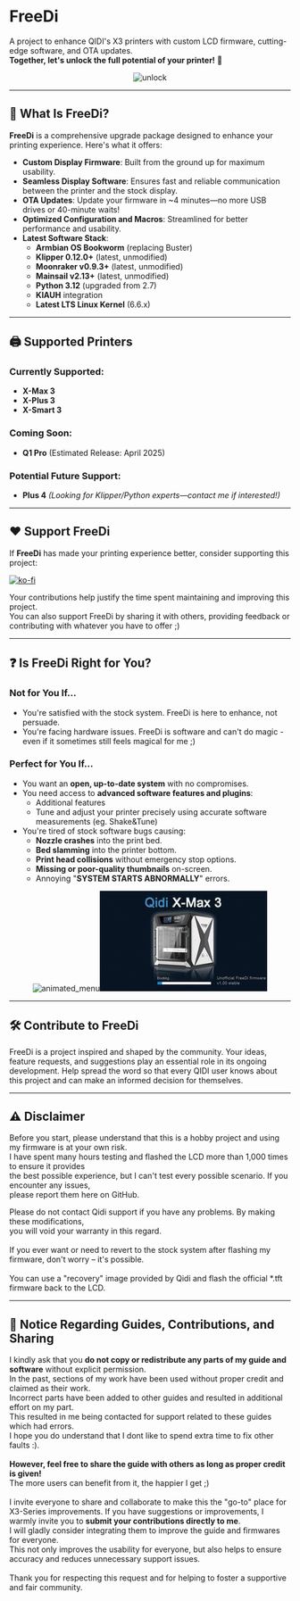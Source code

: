 # FreeDi
A project to enhance QIDI's X3 printers with custom LCD firmware, cutting-edge software, and OTA updates.<br>
**Together, let's unlock the full potential of your printer!** 🎉

<p align="center">
  <img src="https://github.com/user-attachments/assets/745a7b53-ab59-433f-a441-291efb53926c" alt="unlock">
</p>

---

## 🚀 What Is FreeDi?

**FreeDi** is a comprehensive upgrade package designed to enhance your printing experience. Here's what it offers:

- **Custom Display Firmware**: Built from the ground up for maximum usability.
- **Seamless Display Software**: Ensures fast and reliable communication between the printer and the stock display.
- **OTA Updates**: Update your firmware in ~4 minutes—no more USB drives or 40-minute waits!
- **Optimized Configuration and Macros**: Streamlined for better performance and usability.
- **Latest Software Stack**:
  - **Armbian OS Bookworm** (replacing Buster)
  - **Klipper 0.12.0+** (latest, unmodified)
  - **Moonraker v0.9.3+** (latest, unmodified)
  - **Mainsail v2.13+** (latest, unmodified)
  - **Python 3.12** (upgraded from 2.7)
  - **KIAUH** integration
  - **Latest LTS Linux Kernel** (6.6.x)

---

## 🖨️ Supported Printers

### Currently Supported:
- **X-Max 3**
- **X-Plus 3**
- **X-Smart 3**

### Coming Soon:
- **Q1 Pro** (Estimated Release: April 2025)

### Potential Future Support:
- **Plus 4** *(Looking for Klipper/Python experts—contact me if interested!)*

---

## ❤️ Support FreeDi

If **FreeDi** has made your printing experience better, consider supporting this project:

[![ko-fi](https://ko-fi.com/img/githubbutton_sm.svg)](https://ko-fi.com/B0B4V3TJ6)

Your contributions help justify the time spent maintaining and improving this project.<br>
You can also support FreeDi by sharing it with others, providing feedback or contributing with whatever you have to offer ;)

---

## ❓ Is FreeDi Right for You?

### **Not for You If...**
- You're satisfied with the stock system. FreeDi is here to enhance, not persuade.
- You're facing hardware issues. FreeDi is software and can't do magic - even if it sometimes still feels magical for me ;)

### **Perfect for You If...**
- You want an **open, up-to-date system** with no compromises.
- You need access to **advanced software features and plugins**:
  - Additional features
  - Tune and adjust your printer precisely using accurate software measurements (eg. Shake&Tune)
- You're tired of stock software bugs causing:
  - **Nozzle crashes** into the print bed.
  - **Bed slamming** into the printer bottom.
  - **Print head collisions** without emergency stop options.
  - **Missing or poor-quality thumbnails** on-screen.
  - Annoying "**SYSTEM STARTS ABNORMALLY**" errors.

<p align="center">
  <img src="https://github.com/user-attachments/assets/a98c5b18-c3e9-48b0-a21b-7799c58e283e" alt="animated_menu"><img src="https://github.com/Phil1988/FreeDi/blob/master/animation.gif" alt="animated_menu">
</p>

---

## 🛠️ Contribute to FreeDi

FreeDi is a project inspired and shaped by the community. Your ideas, feature requests, and suggestions play an essential role in its ongoing development. Help spread the word so that every QIDI user knows about this project and can make an informed decision for themselves.

---

## ⚠️ Disclaimer

Before you start, please understand that this is a hobby project and using my firmware is at your own risk.  
I have spent many hours testing and flashed the LCD more than 1,000 times to ensure it provides <br/>
the best possible experience, but I can't test every possible scenario. If you encounter any issues,<br/>
please report them here on GitHub.

Please do not contact Qidi support if you have any problems. By making these modifications,<br/> 
you will void your warranty in this regard.<br/>  
If you ever want or need to revert to the stock system after flashing my firmware, don't worry – it's possible.<br/>  
You can use a "recovery" image provided by Qidi and flash the official *.tft firmware back to the LCD.


---

## 📢 Notice Regarding Guides, Contributions, and Sharing

I kindly ask that you **do not copy or redistribute any parts of my guide and software** without explicit permission.<br/>
In the past, sections of my work have been used without proper credit and claimed as their work.<br/>
Incorrect parts have been added to other guides and resulted in additional effort on my part.<br/>
This resulted in me being contacted for support related to these guides which had errors.<br/>
I hope you do understand that I dont like to spend extra time to fix other faults :).<br/>
<br/>
**However, feel free to share the guide with others as long as proper credit is given!**<br/>
The more users can benefit from it, the happier I get ;)<br/>
<br/>
I invite everyone to share and collaborate to make this the "go-to" place for X3-Series improvements.
If you have suggestions or improvements, I warmly invite you to **submit your contributions directly to me**.<br/>
I will gladly consider integrating them to improve the guide and firmwares for everyone.<br/>
This not only improves the usability for everyone, but also helps to ensure accuracy and reduces unnecessary support issues.<br/>
<br/>
Thank you for respecting this request and for helping to foster a supportive and fair community.<br/>
<br/><br/>
